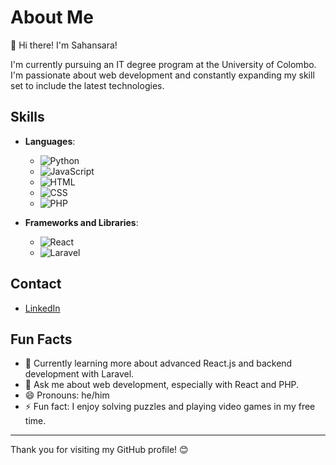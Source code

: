 # About Me

👋 Hi there! I'm Sahansara!

I'm currently pursuing an IT degree program at the University of Colombo. I'm passionate about web development and constantly expanding my skill set to include the latest technologies.

## Skills

- **Languages**: 
  - ![Python](https://img.shields.io/badge/-Python-3776AB?style=flat-square&logo=python&logoColor=white)
  - ![JavaScript](https://img.shields.io/badge/-JavaScript-F7DF1E?style=flat-square&logo=javascript&logoColor=black)
  - ![HTML](https://img.shields.io/badge/-HTML5-E34F26?style=flat-square&logo=html5&logoColor=white)
  - ![CSS](https://img.shields.io/badge/-CSS3-1572B6?style=flat-square&logo=css3&logoColor=white)
  - ![PHP](https://img.shields.io/badge/-PHP-777BB4?style=flat-square&logo=php&logoColor=white)

- **Frameworks and Libraries**:
  - ![React](https://img.shields.io/badge/-React-61DAFB?style=flat-square&logo=react&logoColor=white)
  - ![Laravel](https://img.shields.io/badge/-Laravel-FF2D20?style=flat-square&logo=laravel&logoColor=white)



## Contact

- [LinkedIn](https://www.linkedin.com/in/yourprofile)

## Fun Facts

- 🌱 Currently learning more about advanced React.js and backend development with Laravel.
- 💬 Ask me about web development, especially with React and PHP.
- 😄 Pronouns: he/him
- ⚡ Fun fact: I enjoy solving puzzles and playing video games in my free time.

---

Thank you for visiting my GitHub profile! 😊

